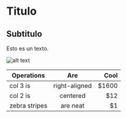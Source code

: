 
# Titulo
## Subtitulo

Esto es un texto.

![alt text](image/imagen.png)

| Operations        | Are           | Cool  |
| ------------- |:-------------:| -----:|
| col 3 is      | right-aligned | $1600 |
| col 2 is      | centered      |   $12 |
| zebra stripes | are neat      |    $1 |
